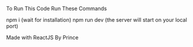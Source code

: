 To Run This Code Run These Commands

npm i
(wait for installation)
npm run dev
(the server will start on your local port)

Made with ReactJS By Prince
